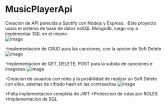 # MusicPlayerApi
Creacion de API parecida a Spotify con Nodejs y Express.
-Este proyecto usara el sistema de base de datos noSQL Mongodb, luego voy a implementar SQL en el mismo  
![image](https://user-images.githubusercontent.com/94048851/204615750-76d9999e-936d-4ddf-92cf-ef41050b4eb2.png)

-Implementacion de CRUD para las canciones, con la opcion de Soft Delete
![image](https://user-images.githubusercontent.com/94048851/204616728-63531c12-facc-4b6d-b6d0-b0b5c75ece11.png)

-Implementacion de GET, DELETE, POST para la subida de canciones e imagenes
![image](https://user-images.githubusercontent.com/94048851/204617340-e52b0e87-7af3-4b29-9ae3-e42a2a1d2918.png)

-Creacion de usuarios con roles y la posibilidad de realizar un Soft Delete con ellos, ademas de cifrado hash en las contraseñas
![image](https://user-images.githubusercontent.com/94048851/204618050-0b66dbfc-c168-4f7d-a985-61596a0ddc2b.png)

*Falta implementacion completa de JWT 
*Proteccion de rutas por ROLES
*Implementacion de SQL 
